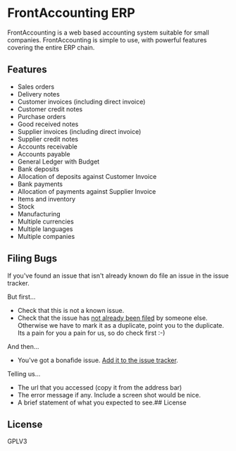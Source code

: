# FrontAccounting ERP

FrontAccounting is a web based accounting system suitable for small companies.  FrontAccounting is simple to use, with powerful features covering the entire ERP chain.

## Features

* Sales orders
* Delivery notes
* Customer invoices (including direct invoice)
* Customer credit notes
&nbsp;
* Purchase orders
* Good received notes
* Supplier invoices (including direct invoice)
* Supplier credit notes
&nbsp;
* Accounts receivable
* Accounts payable
* General Ledger with Budget
&nbsp;
* Bank deposits
* Allocation of deposits against Customer Invoice
* Bank payments
* Allocation of payments against Supplier Invoice
&nbsp;
* Items and inventory
* Stock
* Manufacturing
&nbsp;
* Multiple currencies
* Multiple languages
* Multiple companies

## Filing Bugs

If you've found an issue that isn't already known do file an issue in the issue tracker.

But first...

* Check that this is not a known issue.
* Check that the issue has [not already been filed](https://github.com/cambell-prince/frontaccounting/issues) by someone else.  Otherwise we have to mark it as a duplicate, point you to the duplicate.  Its a pain for you a pain for us, so do check first :-)

And then...

* You've got a bonafide issue.  [Add it to the issue tracker](https://github.com/cambell-prince/frontaccounting/issues/new).

Telling us...

* The url that you accessed (copy it from the address bar)
* The error message if any.  Include a screen shot would be nice.
* A brief statement of what you expected to see.## License

## License

GPLV3

